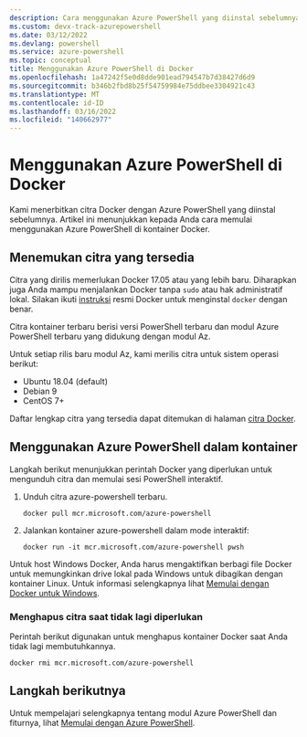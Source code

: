 ```yaml
---
description: Cara menggunakan Azure PowerShell yang diinstal sebelumnya di citra Docker.
ms.custom: devx-track-azurepowershell
ms.date: 03/12/2022
ms.devlang: powershell
ms.service: azure-powershell
ms.topic: conceptual
title: Menggunakan Azure PowerShell di Docker
ms.openlocfilehash: 1a47242f5e0d8dde901ead794547b7d38427d6d9
ms.sourcegitcommit: b346b2fbd8b25f54759984e75ddbee3304921c43
ms.translationtype: MT
ms.contentlocale: id-ID
ms.lasthandoff: 03/16/2022
ms.locfileid: "140662977"
---
```

# <a name="using-azure-powershell-in-docker"></a>Menggunakan Azure PowerShell di Docker

Kami menerbitkan citra Docker dengan Azure PowerShell yang diinstal sebelumnya. Artikel ini menunjukkan kepada Anda cara memulai menggunakan Azure PowerShell di kontainer Docker.

## <a name="finding-available-images"></a>Menemukan citra yang tersedia

Citra yang dirilis memerlukan Docker 17.05 atau yang lebih baru. Diharapkan juga Anda mampu menjalankan Docker tanpa `sudo` atau hak administratif lokal. Silakan ikuti [instruksi][install] resmi Docker untuk menginstal `docker` dengan benar.

Citra kontainer terbaru berisi versi PowerShell terbaru dan modul Azure PowerShell terbaru yang didukung dengan modul Az.

Untuk setiap rilis baru modul Az, kami merilis citra untuk sistem operasi berikut:

- Ubuntu 18.04 (default)
- Debian 9
- CentOS 7+

Daftar lengkap citra yang tersedia dapat ditemukan di halaman [citra Docker][az image].

## <a name="using-azure-powershell-in-a-container"></a>Menggunakan Azure PowerShell dalam kontainer

Langkah berikut menunjukkan perintah Docker yang diperlukan untuk mengunduh citra dan memulai sesi PowerShell interaktif.

1. Unduh citra azure-powershell terbaru.

   ```console
   docker pull mcr.microsoft.com/azure-powershell
   ```

1. Jalankan kontainer azure-powershell dalam mode interaktif:

   ```console
   docker run -it mcr.microsoft.com/azure-powershell pwsh
   ```

Untuk host Windows Docker, Anda harus mengaktifkan berbagi file Docker untuk memungkinkan drive lokal pada Windows untuk dibagikan dengan kontainer Linux. Untuk informasi selengkapnya lihat [Memulai dengan Docker untuk Windows][file-sharing].

### <a name="remove-the-image-when-no-longer-needed"></a>Menghapus citra saat tidak lagi diperlukan

Perintah berikut digunakan untuk menghapus kontainer Docker saat Anda tidak lagi membutuhkannya.

```console
docker rmi mcr.microsoft.com/azure-powershell
```

## <a name="next-steps"></a>Langkah berikutnya

Untuk mempelajari selengkapnya tentang modul Azure PowerShell dan fiturnya, lihat [Memulai dengan Azure PowerShell](get-started-azureps.md).

<!-- link references -->
[install]: https://docs.docker.com/engine/installation/
[powershell image]: https://hub.docker.com/_/microsoft-powershell
[az image]: https://hub.docker.com/_/microsoft-azure-powershell
[file-sharing]: https://docs.docker.com/docker-for-windows/#file-sharing
